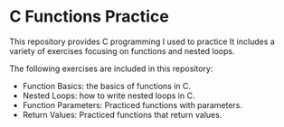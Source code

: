 # C Functions Practice

This repository provides C programming I used to  practice It includes a variety of exercises focusing on functions and nested loops.

The following exercises are included in this repository:

* Function Basics: the basics of functions in C.
* Nested Loops: how to write nested loops in C.
* Function Parameters: Practiced  functions with parameters.
* Return Values: Practiced functions that return values.

